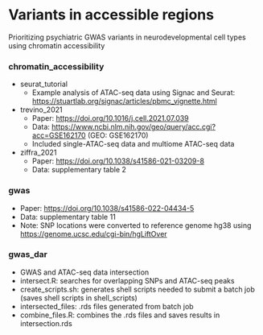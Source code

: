 # Variants in accessible regions

Prioritizing psychiatric GWAS variants in neurodevelopmental cell types using chromatin accessibility

### chromatin_accessibility
* seurat_tutorial
  * Example analysis of ATAC-seq data using Signac and Seurat: https://stuartlab.org/signac/articles/pbmc_vignette.html
* trevino_2021
  * Paper: https://doi.org/10.1016/j.cell.2021.07.039
  * Data: https://www.ncbi.nlm.nih.gov/geo/query/acc.cgi?acc=GSE162170 (GEO: GSE162170)
  * Included single-ATAC-seq data and multiome ATAC-seq data
* ziffra_2021
  * Paper: https://doi.org/10.1038/s41586-021-03209-8
  * Data: supplementary table 2

### gwas
* Paper: https://doi.org/10.1038/s41586-022-04434-5
* Data: supplementary table 11
* Note: SNP locations were converted to reference genome hg38 using https://genome.ucsc.edu/cgi-bin/hgLiftOver

### gwas_dar
* GWAS and ATAC-seq data intersection
* intersect.R: searches for overlapping SNPs and ATAC-seq peaks
* create_scripts.sh: generates shell scripts needed to submit a batch job (saves shell scripts in shell_scripts)
* intersected_files: .rds files generated from batch job
* combine_files.R: combines the .rds files and saves results in intersection.rds

